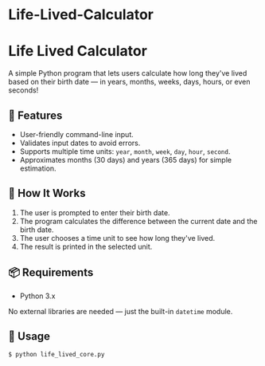 # Life-Lived-Calculator

# Life Lived Calculator

A simple Python program that lets users calculate how long they've lived based on their birth date — in years, months, weeks, days, hours, or even seconds!

## 📌 Features

- User-friendly command-line input.
- Validates input dates to avoid errors.
- Supports multiple time units: `year`, `month`, `week`, `day`, `hour`, `second`.
- Approximates months (30 days) and years (365 days) for simple estimation.

## 🧠 How It Works

1. The user is prompted to enter their birth date.
2. The program calculates the difference between the current date and the birth date.
3. The user chooses a time unit to see how long they've lived.
4. The result is printed in the selected unit.

## 📦 Requirements

- Python 3.x

No external libraries are needed — just the built-in `datetime` module.

## 🚀 Usage

```bash
$ python life_lived_core.py
